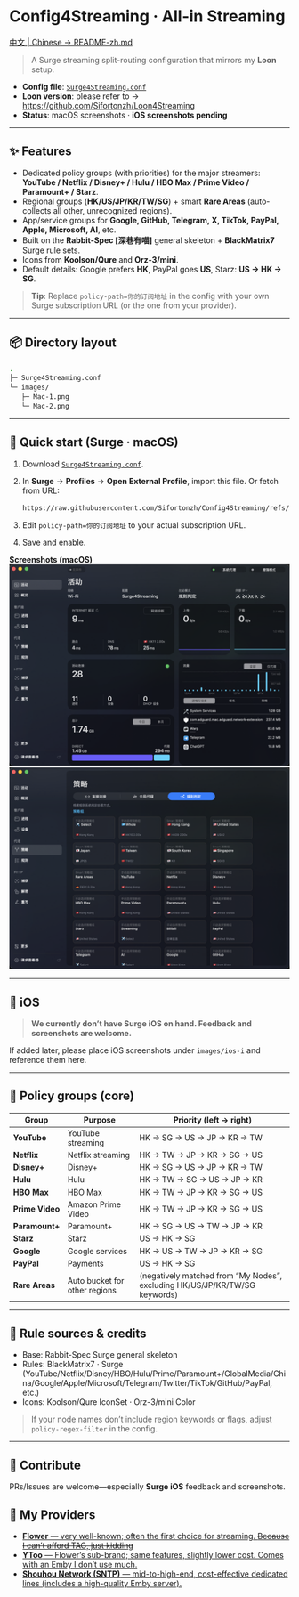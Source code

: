 # Config4Streaming · All-in Streaming

[中文 | Chinese → README-zh.md](./README-zh.md)

>A Surge streaming split-routing configuration that mirrors my **Loon** setup.

- **Config file**: [`Surge4Streaming.conf`](./Surge4Streaming.conf)  
- **Loon version**: please refer to → https://github.com/Sifortonzh/Loon4Streaming  
- **Status**: macOS screenshots · **iOS screenshots pending**

---

## ✨ Features

- Dedicated policy groups (with priorities) for the major streamers: **YouTube / Netflix / Disney+ / Hulu / HBO Max / Prime Video / Paramount+ / Starz**.
- Regional groups (**HK/US/JP/KR/TW/SG**) + smart **Rare Areas** (auto-collects all other, unrecognized regions).
- App/service groups for **Google, GitHub, Telegram, X, TikTok, PayPal, Apple, Microsoft, AI**, etc.
- Built on the **Rabbit-Spec [深巷有喵]** general skeleton + **BlackMatrix7** Surge rule sets.
- Icons from **Koolson/Qure** and **Orz-3/mini**.
- Default details: Google prefers **HK**, PayPal goes **US**, Starz: **US → HK → SG**.

> **Tip**: Replace `policy-path=你的订阅地址` in the config with your own Surge subscription URL (or the one from your provider).

---

## 📦 Directory layout

```bash
.
├─ Surge4Streaming.conf
└─ images/
   ├─ Mac-1.png
   └─ Mac-2.png
```

---

## 🧭 Quick start (Surge · macOS)

1. Download [`Surge4Streaming.conf`](./Surge4Streaming.conf).  
2. In **Surge** → **Profiles** → **Open External Profile**, import this file. Or fetch from URL:

   ```bash
   https://raw.githubusercontent.com/Sifortonzh/Config4Streaming/refs/heads/main/Surge4Streaming.conf
   ```
3. Edit `policy-path=你的订阅地址` to your actual subscription URL.  
4. Save and enable.

**Screenshots (macOS)**  
![Surge panel](./images/Mac-1.png)  
![Policy groups](./images/Mac-2.png)

---

## 📱 iOS

> **We currently don’t have Surge iOS on hand. Feedback and screenshots are welcome.**

If added later, please place iOS screenshots under `images/ios-i` and reference them here.

---

## 🧩 Policy groups (core)

| Group | Purpose | Priority (left → right) |
|---|---|---|
| **YouTube** | YouTube streaming | HK → SG → US → JP → KR → TW |
| **Netflix** | Netflix streaming | HK → TW → JP → KR → SG → US |
| **Disney+** | Disney+ | HK → SG → US → JP → KR → TW |
| **Hulu** | Hulu | HK → TW → SG → US → JP → KR |
| **HBO Max** | HBO Max | HK → TW → JP → KR → SG → US |
| **Prime Video** | Amazon Prime Video | HK → TW → JP → KR → SG → US |
| **Paramount+** | Paramount+ | HK → SG → US → TW → JP → KR |
| **Starz** | Starz | US → HK → SG |
| **Google** | Google services | HK → US → TW → JP → KR → SG |
| **PayPal** | Payments | US → HK → SG |
| **Rare Areas** | Auto bucket for other regions | (negatively matched from “My Nodes”, excluding HK/US/JP/KR/TW/SG keywords) |

---

## 🧱 Rule sources & credits

- Base: Rabbit-Spec Surge general skeleton  
- Rules: BlackMatrix7 · Surge (YouTube/Netflix/Disney/HBO/Hulu/Prime/Paramount+/GlobalMedia/China/Google/Apple/Microsoft/Telegram/Twitter/TikTok/GitHub/PayPal, etc.)  
- Icons: Koolson/Qure IconSet · Orz-3/mini Color

> If your node names don’t include region keywords or flags, adjust `policy-regex-filter` in the config.

---

## 🙌 Contribute

PRs/Issues are welcome—especially **Surge iOS** feedback and screenshots.

## 🛫 My Providers

- [**Flower** — very well-known; often the first choice for streaming. ~~Because I can’t afford TAG, just kidding~~](https://api-flowercloud.com/aff.php?aff=13383)
- [**YToo** — Flower’s sub-brand; same features, slightly lower cost. Comes with an Emby I don’t use much. ](https://y-too.com/aff.php?aff=7148)
- [**Shouhou Network (SNTP)** — mid-to-high-end, cost-effective dedicated lines (includes a high-quality Emby server).  ](https://d.xn--hwqp2zit2amna.net/auth/register?code=BcADJolY)

